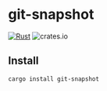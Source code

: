 # git-snapshot
[![Rust](https://github.com/rylio/git-snapshot/actions/workflows/rust.yml/badge.svg)](https://github.com/rylio/git-snapshot/actions/workflows/rust.yml)
![crates.io](https://img.shields.io/crates/v/git-snapshot.svg)

## Install

`cargo install git-snapshot`
